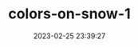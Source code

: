 ---
date: 2023-02-25 23:39:27
imageOriginalPath: photographs/colors-on-snow-1-image-0c7e16ee
imagePreviewPath: photographs/colors-on-snow-1-preview-959169f0
photoCamera: Minolta SR-T Super
photoColor: colored
photoDate: 2017-01
photoFilm: Fujifilm 200
photoLens: ''
photoLocation: Balat, Istanbul, Turkiye
photoSource: analog
photoType: building
title: colors-on-snow-1
translationKey: null
---